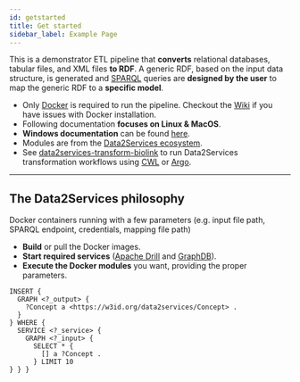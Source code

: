 ```yaml
---
id: getstarted
title: Get started
sidebar_label: Example Page
---
```


This is a demonstrator ETL pipeline that **converts** relational databases, tabular files, and XML files **to RDF**. A generic RDF, based on the input data structure, is generated and [SPARQL](https://www.w3.org/TR/sparql11-query/) queries are **designed by the user** to map the generic RDF to a **specific model**.

* Only [Docker](https://docs.docker.com/install/) is required to run the pipeline. Checkout the [Wiki](https://github.com/MaastrichtU-IDS/data2services-pipeline/wiki/Docker-documentation) if you have issues with Docker installation.
* Following documentation **focuses on Linux & MacOS**.
* **Windows documentation** can be found [here](https://github.com/MaastrichtU-IDS/data2services-pipeline/wiki/Run-on-Windows).
* Modules are from the [Data2Services ecosystem](https://github.com/MaastrichtU-IDS/data2services-ecosystem). 
* See [data2services-transform-biolink](https://github.com/MaastrichtU-IDS/data2services-transform-biolink) to run Data2Services transformation workflows using [CWL](https://www.commonwl.org/) or [Argo](https://argoproj.github.io/argo/).

---

## The Data2Services philosophy

Docker containers running with a few parameters (e.g. input file path, SPARQL endpoint, credentials, mapping file path)

- **Build** or pull the Docker images.
- **Start required services** ([Apache Drill](https://github.com/amalic/apache-drill) and [GraphDB](https://github.com/MaastrichtU-IDS/graphdb)).
- **Execute the Docker modules** you want, providing the proper parameters.


```sparql
INSERT {
  GRAPH <?_output> {
    ?Concept a <https://w3id.org/data2services/Concept> .
  }
} WHERE {
  SERVICE <?_service> {
    GRAPH <?_input> {
      SELECT * {
        [] a ?Concept .
      } LIMIT 10 
} } }
```